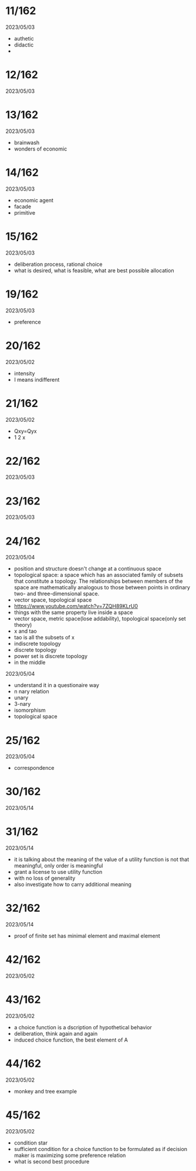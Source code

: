 # 11/162

2023/05/03

- authetic
- didactic
- 

# 12/162

2023/05/03

# 13/162

2023/05/03

- brainwash
- wonders of economic

# 14/162

2023/05/03

- economic agent
- facade
- primitive

# 15/162

2023/05/03

- deliberation process, rational choice
- what is desired, what is feasible, what are best possible allocation

# 19/162

2023/05/03

- preference

# 20/162

2023/05/02

- intensity
- I means indifferent

# 21/162

2023/05/02

- Qxy=Qyx
- 1 2 x

# 22/162

2023/05/03

# 23/162

2023/05/03

# 24/162

2023/05/04

- position and structure doesn't change at a continuous space
- topological space: a space which has an associated family of subsets that constitute a topology. The relationships between members of the space are mathematically analogous to those between points in ordinary two- and three-dimensional space.
- vector space, topological space
- https://www.youtube.com/watch?v=7ZQH89KLrU0
- things with the same property live inside a space
- vector space, metric space(lose addability), topological space(only set theory)
- x and tao
- tao is all the subsets of x
- indiscrete topology
- discrete topology
- power set is discrete topology
- in the middle

2023/05/04

- understand it in a questionaire way
- n nary relation
- unary
- 3-nary
- isomorphism
- topological space

# 25/162

2023/05/04

- correspondence

# 30/162

2023/05/14

# 31/162

2023/05/14

- it is talking about the meaning of the value of a utility function is not that meaningful, only order is meaningful
- grant a license to use utility function
- with no loss of generality
- also investigate how to carry additional meaning

# 32/162

2023/05/14

- proof of finite set has minimal element and maximal element

# 42/162

2023/05/02

# 43/162

2023/05/02

- a choice function is a dscription of hypothetical behavior
- deliberation, think again and again
- induced choice function, the best element of A

# 44/162

2023/05/02

- monkey and tree example

# 45/162

2023/05/02

- condition star
- sufficient condition for a choice function to be formulated as if decision maker is maximizing some preference relation
- what is second best procedure
